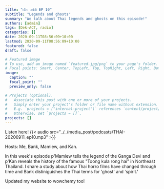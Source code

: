 ```yaml
---
title: "เด็ก เอซีที EP 10"
subtitle: "Legends and ghosts"
summary: "We talk about Thai legends and ghosts on this episode!"
authors: [admin]
tags: [Dek-ACT, radio]
categories: []
date: 2020-09-11T08:56:09+10:00
lastmod: 2020-09-11T08:56:09+10:00
featured: false
draft: false

# Featured image
# To use, add an image named `featured.jpg/png` to your page's folder.
# Focal points: Smart, Center, TopLeft, Top, TopRight, Left, Right, BottomLeft, Bottom, BottomRight.
image:
  caption: ""
  focal_point: ""
  preview_only: false

# Projects (optional).
#   Associate this post with one or more of your projects.
#   Simply enter your project's folder or file name without extension.
#   E.g. `projects = ["internal-project"]` references `content/project/deep-learning/index.md`.
#   Otherwise, set `projects = []`.
projects: []
---
```


Listen here!
{{< audio src="../../media_post/podcasts/THAI-20200911_ep10.mp3" >}}


Hosts: 
Me, Bank, Mamiew, and Kan. 

In this week's episode p'Mamiew tells the legend of the Ganga Devi and p'Kan reveals the history of the famous "Toong kula rong hai" in Northeast Thailand. I share a study about how Thai horro films have changed through time and Bank distiniguishes the Thai terms for 'ghost' and 'spirit.'

Updated my website to wowchemy too!